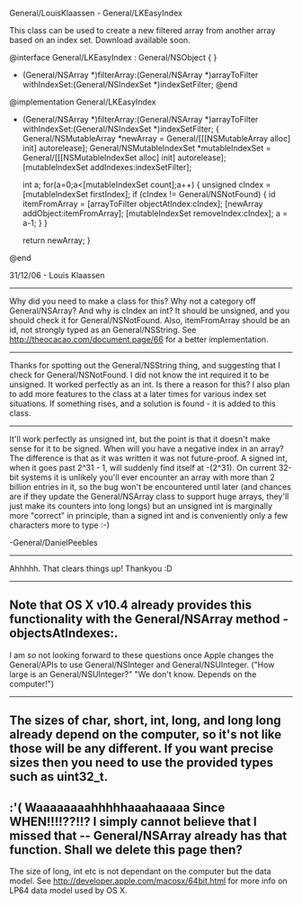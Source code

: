 General/LouisKlaassen - General/LKEasyIndex

This class can be used to create a new filtered array from another array based on an index set.
Download available soon.

    
@interface General/LKEasyIndex : General/NSObject {
}
+ (General/NSArray *)filterArray:(General/NSArray *)arrayToFilter withIndexSet:(General/NSIndexSet *)indexSetFilter;
@end


    
@implementation General/LKEasyIndex
+ (General/NSArray *)filterArray:(General/NSArray *)arrayToFilter withIndexSet:(General/NSIndexSet *)indexSetFilter;
{
  General/NSMutableArray *newArray = General/[[[NSMutableArray alloc] init] autorelease];
  General/NSMutableIndexSet *mutableIndexSet = General/[[[NSMutableIndexSet alloc] init] autorelease];
  [mutableIndexSet addIndexes:indexSetFilter];

  int a;
  for(a=0;a<[mutableIndexSet count];a++)
  {
    unsigned cIndex = [mutableIndexSet firstIndex];
    if (cIndex != General/NSNotFound)
    {
      id itemFromArray = [arrayToFilter objectAtIndex:cIndex];
      [newArray addObject:itemFromArray];
      [mutableIndexSet removeIndex:cIndex];
      a = a-1;
    }
  }

  return newArray;
}

@end


31/12/06 - Louis Klaassen

----

Why did you need to make a class for this? Why not a category off General/NSArray? And why is cIndex an int? It should be unsigned, and you should check it for General/NSNotFound. Also, itemFromArray should be an id, not strongly typed as an General/NSString. See http://theocacao.com/document.page/66 for a better implementation.

----

Thanks for spotting out the General/NSString thing, and suggesting that I check for General/NSNotFound. I did not know the int required it to be unsigned. It worked perfectly as an int. Is there a reason for this? I also plan to add more features to the class at a later times for various index set situations. If something rises, and a solution is found - it is added to this class. 

----

It'll work perfectly as unsigned int, but the point is that it doesn't make sense for it to be signed. When will you have a negative index in an array? The difference is that as it was written it was not future-proof. A signed int, when it goes past 2^31 - 1, will suddenly find itself at -(2^31). On current 32-bit systems it is unlikely you'll ever encounter an array with more than 2 billion entries in it, so the bug won't be encountered until later (and chances are if they update the General/NSArray class to support huge arrays, they'll just make its counters into long longs) but an unsigned int is marginally more "correct" in principle, than a signed int and is conveniently only a few characters more to type :-)

-General/DanielPeebles

----

Ahhhhh. That clears things up! Thankyou :D

----
Note that OS X v10.4 already provides this functionality with the General/NSArray method     -objectsAtIndexes:. 
----

I am *so* not looking forward to these questions once Apple changes the General/APIs to use General/NSInteger and General/NSUInteger. ("How large is an General/NSUInteger?" "We don't know. Depends on the computer!")

----
The sizes of char, short, int, long, and long long already depend on the computer, so it's not like those will be any different. If you want precise sizes then you need to use the provided types such as uint32_t.
----
:'( Waaaaaaaahhhhhaaahaaaaa Since WHEN!!!!??!!? I simply cannot believe that I missed that -- General/NSArray already has that function.
Shall we delete this page then?
----
The size of long, int etc is not dependant on the computer but the data model. See http://developer.apple.com/macosx/64bit.html for more info on LP64 data model used by OS X.